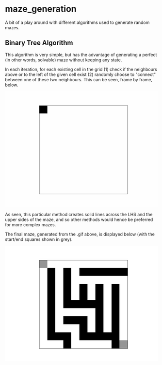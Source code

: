 # maze_generation
A bit of a play around with different algorithms used to generate random mazes.

## Binary Tree Algorithm

This algorithm is very simple, but has the advantage of generating a perfect (in other words, solvable) maze without keeping any state.

In each iteration, for each existing cell in the grid (1) check if the neighbours above or to the left of the given cell exist (2) randomly choose to "connect" between one of these two neighbours. This can be seen, frame by frame, below.

![Alt Image text](figures/binary_tree_maze.gif)

As seen, this particular method creates solid lines across the LHS and the upper sides of the maze, and so other methods would hence be preferred for more complex mazes.

The final maze, generated from the .gif above, is displayed below (with the start/end squares shown in grey).

![Alt Image text](figures/final_maze.png)


